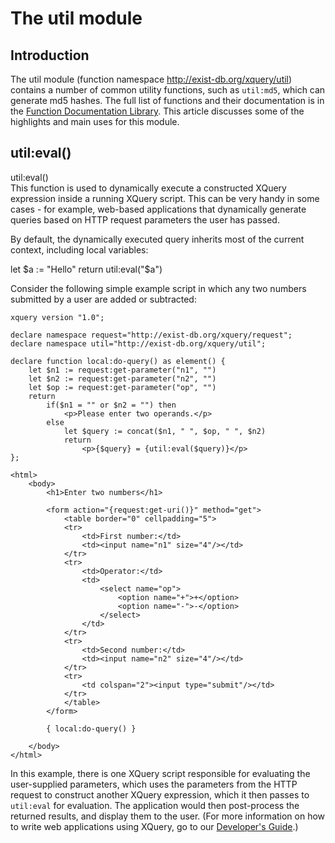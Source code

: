 # The util module

## Introduction

The util module (function namespace <http://exist-db.org/xquery/util>) contains a number of common utility functions, such as `util:md5`, which can generate md5 hashes. The full list of functions and their documentation is in the [Function Documentation Library](/exist/apps/xqfdocs). This article discusses some of the highlights and main uses for this module.

## util:eval()

util:eval()  
This function is used to dynamically execute a constructed XQuery expression inside a running XQuery script. This can be very handy in some cases - for example, web-based applications that dynamically generate queries based on HTTP request parameters the user has passed.

By default, the dynamically executed query inherits most of the current context, including local variables:

let $a := "Hello" return util:eval("$a")

Consider the following simple example script in which any two numbers submitted by a user are added or subtracted:

``` xquery
xquery version "1.0";

declare namespace request="http://exist-db.org/xquery/request";
declare namespace util="http://exist-db.org/xquery/util";

declare function local:do-query() as element() {
    let $n1 := request:get-parameter("n1", "")
    let $n2 := request:get-parameter("n2", "")
    let $op := request:get-parameter("op", "")
    return
        if($n1 = "" or $n2 = "") then
            <p>Please enter two operands.</p>
        else
            let $query := concat($n1, " ", $op, " ", $n2)
            return
                <p>{$query} = {util:eval($query)}</p>
};

<html>
    <body>
        <h1>Enter two numbers</h1>

        <form action="{request:get-uri()}" method="get">
            <table border="0" cellpadding="5">
            <tr>
                <td>First number:</td>
                <td><input name="n1" size="4"/></td>
            </tr>
            <tr>
                <td>Operator:</td>
                <td>
                    <select name="op">
                        <option name="+">+</option>
                        <option name="-">-</option>
                    </select>
                </td>
            </tr>
            <tr>
                <td>Second number:</td>
                <td><input name="n2" size="4"/></td>
            </tr>
            <tr>
                <td colspan="2"><input type="submit"/></td>
            </tr>
            </table>
        </form>

        { local:do-query() }
        
    </body>
</html>
```

In this example, there is one XQuery script responsible for evaluating the user-supplied parameters, which uses the parameters from the HTTP request to construct another XQuery expression, which it then passes to `util:eval` for evaluation. The application would then post-process the returned results, and display them to the user. (For more information on how to write web applications using XQuery, go to our [Developer's Guide](devguide.md).)
